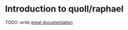 # Introduction to quoll/raphael

TODO: write [great documentation](http://jacobian.org/writing/what-to-write/)
